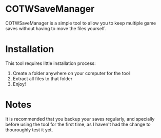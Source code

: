 # COTWSaveManager

COTWSaveManager is a simple tool to allow you to keep multiple game saves without having to move the files yourself.

# Installation

This tool requires little installation process:
1) Create a folder anywhere on your computer for the tool
2) Extract all files to that folder
3) Enjoy!

# Notes

It is recommended that you backup your saves regularly, and specially before using the tool for the first time, as I haven't had the change to thouroughly test it yet.
